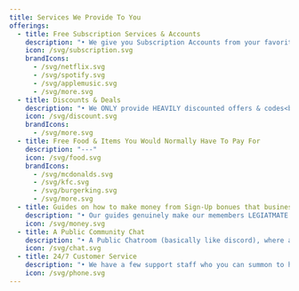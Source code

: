 ```yaml
---
title: Services We Provide To You
offerings:
  - title: Free Subscription Services & Accounts
    description: "• We give you Subscription Accounts from your favorite services<br>• We Upgrade Your EXISTING Subscription Accounts"
    icon: /svg/subscription.svg
    brandIcons:
      - /svg/netflix.svg
      - /svg/spotify.svg
      - /svg/applemusic.svg
      - /svg/more.svg
  - title: Discounts & Deals
    description: "• We ONLY provide HEAVILY discounted offers & codes<br>• 75% off, 80% off, USUALLY MORE"
    icon: /svg/discount.svg
    brandIcons:
      - /svg/more.svg
  - title: Free Food & Items You Would Normally Have To Pay For
    description: "---"
    icon: /svg/food.svg
    brandIcons:
      - /svg/mcdonalds.svg
      - /svg/kfc.svg
      - /svg/burgerking.svg
      - /svg/more.svg
  - title: Guides on how to make money from Sign-Up bonues that businesses offer
    description: "• Our guides genuinely make our memembers LEGIATMATE money LEGALLY, we find and sign-up bonues that businesses are offering<br>-<br>• You can look at all of our sucesses in the vouches channel under 'Guides'"
    icon: /svg/money.svg
  - title: A Public Community Chat
    description: "• A Public Chatroom (basically like discord), where all our members & subscribers hang out & talk about anything<br>• They usually discuss the sign-up bonus guides & help each other out"
    icon: /svg/chat.svg
  - title: 24/7 Customer Service
    description: "• We have a few support staff who you can summon to help you"
    icon: /svg/phone.svg
---
```

